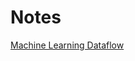 # Notes

[Machine Learning Dataflow](http://viewer.gorilla-repl.org/view.html?source=github&user=daslu&repo=notes&path=src/notes/machine_learning_workflow.clj)


